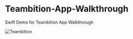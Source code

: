 # Teambition-App-Walkthrough
Swift Demo for Teambition App Walkthrough

![Teambition](https://cdn-images-1.medium.com/max/1000/1*dmDUF2rzS9QYOAfkTP7vrA.png)
